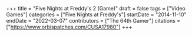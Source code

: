 +++
title = "Five Nights at Freddy's 2 (Game)"
draft = false
tags = ["Video Games"]
categories = ["Five Nights at Freddy's"]
startDate = "2014-11-10"
endDate = "2022-03-07"
contributors = ["The 64th Gamer"]
citations = ["https://www.orbispatches.com/CUSA17980"]
+++

